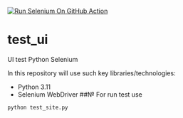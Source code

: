 [![Run Selenium On GitHub Action](https://github.com/LanaMSV/test_ui/actions/workflows/Selenium-Action_Template.yaml/badge.svg)](https://github.com/LanaMSV/test_ui/actions/workflows/Selenium-Action_Template.yaml)
# test_ui
UI test Python Selenium

In this repository will use such key libraries/technologies:
* Python 3.11
* Selenium WebDriver
##№ For run test use
```
python test_site.py
```
